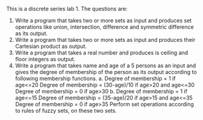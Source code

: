 This is a discrete series lab 1.
The questions are:
1. Write a program that takes two or more sets as input and produces set
operations like union, intersection, difference and symmetric difference as
its output.
2. Write a program that takes two or more sets as input and produces their
Cartesian product as output.
3. Write a program that takes a real number and produces is ceiling and floor
integers as output.
4. Write a program that takes name and age of a 5 persons as an input and
gives the degree of membership of the person as its output according to
following membership functions.
a. Degree of membership = 1 if age<=20
Degree of membership = (30-age)/10 if age>20 and age<=30
Degree of membership = 0 if age>30
b. Degree of membership = 1 if age<=15
Degree of membership = (35-age)/20 if age>15 and age<=35
Degree of membership = 0 if age>35
Perform set operations according to rules of fuzzy sets, on these
two sets.
